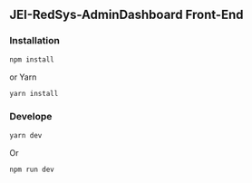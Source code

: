 ## JEI-RedSys-AdminDashboard Front-End

### Installation

```bash
npm install
```

or Yarn

```bash
yarn install
```

### Develope

```bash
yarn dev
```
Or
```bash
npm run dev 
```

